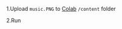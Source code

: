 1.Upload ```music.PNG``` to [Colab](https://colab.research.google.com/) ```/content``` folder

2.Run
